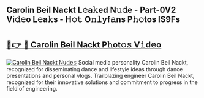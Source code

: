 ## Carolin Beil Nackt L𝚎a𝚔ed N𝚞𝚍e - Part-0V2 Vi𝚍𝚎o L𝚎a𝚔s - H𝚘𝚝 O𝚗𝚕yf𝚊ns P𝚑𝚘tos lS9Fs

# <h2><a href="http://kf1fgs2.oniu.top/?m=Carolin+Beil+Nackt">🔗👉 🔴 Carolin Beil Nackt P𝚑ot𝚘𝚜 V𝚒d𝚎o</a></h2>

[![Carolin Beil Nackt Nu𝚍e𝚜](https://i.imgur.com/0qMVB7G.gif)](http://kf1fgs2.oniu.top/?m=Carolin+Beil+Nackt)
Social media personality Carolin Beil Nackt, recognized for disseminating dance and lifestyle ideas through dance presentations and personal vlogs. Trailblazing engineer Carolin Beil Nackt, recognized for their innovative solutions and commitment to progress in the field of engineering.  

